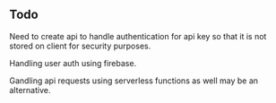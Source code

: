 ## Todo

Need to create api to handle authentication for api key so that it is not stored on client for security purposes. 

Handling user auth using firebase. 

Gandling api requests using serverless functions as well may be an alternative. 